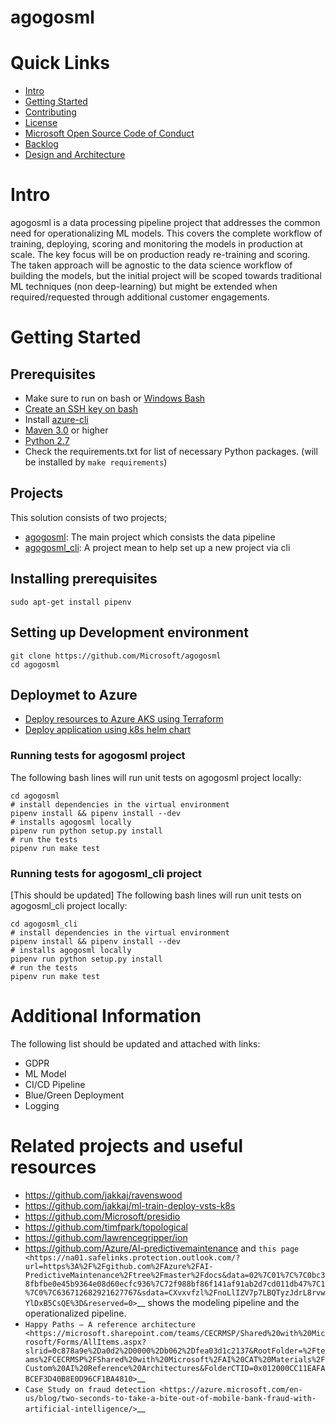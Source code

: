 # agogosml

# Quick Links

- [Intro](#intro)
- [Getting Started](#getting-started)
- [Contributing](./CONTRIBUTING.rst)
- [License](./LICENSE)
- [Microsoft Open Source Code of Conduct](https://opensource.microsoft.com/codeofconduct/)
- [Backlog](https://waffle.io/Microsoft/agogosml)
- [Design and Architecture](./docs/assets/design/README.md)

# Intro

agogosml is a data processing pipeline project that addresses the common need for operationalizing ML models. This covers the complete workflow of training, deploying, scoring and monitoring the models in production at scale. The key focus will be on production ready re-training and scoring. The taken approach will be agnostic to the data science workflow of building the models, but the initial project will be scoped towards traditional ML techniques (non deep-learning) but might be extended when required/requested through additional customer engagements.

# Getting Started

## Prerequisites

- Make sure to run on bash or [Windows Bash](https://www.windowscentral.com/how-install-bash-shell-command-line-windows-10)
- [Create an SSH key on bash](https://docs.joyent.com/public-cloud/getting-started/ssh-keys/generating-an-ssh-key-manually/manually-generating-your-ssh-key-in-windows)
- Install [azure-cli](https://docs.microsoft.com/en-us/cli/azure/install-azure-cli?view=azure-cli-latest)
- [Maven 3.0](https://maven.apache.org/download.cgi) or higher
- [Python 2.7](https://www.python.org/downloads/release/python-2715/) 
- Check the requirements.txt for list of necessary Python packages. (will be installed by `make requirements`)

## Projects

This solution consists of two projects;
- [agogosml](./agogosml): The main project which consists the data pipeline
- [agogosml_cli](./agogosml_cli): A project mean to help set up a new project via cli

## Installing prerequisites

```
sudo apt-get install pipenv
```

## Setting up Development environment

```
git clone https://github.com/Microsoft/agogosml
cd agogosml
```

## Deploymet to Azure

- [Deploy resources to Azure AKS using Terraform](./deployment/aks)
- [Deploy application using k8s helm chart](./deployment/helm_chart)

### Running tests for agogosml project

The following bash lines will run unit tests on agogosml project locally:

```
cd agogosml
# install dependencies in the virtual environment
pipenv install && pipenv install --dev
# installs agogosml locally
pipenv run python setup.py install
# run the tests
pipenv run make test
```

### Running tests for agogosml_cli project

[This should be updated]
The following bash lines will run unit tests on agogosml_cli project locally:

```
cd agogosml_cli
# install dependencies in the virtual environment
pipenv install && pipenv install --dev
# installs agogosml locally
pipenv run python setup.py install
# run the tests
pipenv run make test
```

# Additional Information

The following list should be updated and attached with links:
- GDPR
- ML Model
- CI/CD Pipeline
- Blue/Green Deployment
- Logging

# Related projects and useful resources

-  https://github.com/jakkaj/ravenswood
-  https://github.com/jakkaj/ml-train-deploy-vsts-k8s
-  https://github.com/Microsoft/presidio
-  https://github.com/timfpark/topological
-  https://github.com/lawrencegripper/ion
-  https://github.com/Azure/AI-predictivemaintenance and `this
   page <https://na01.safelinks.protection.outlook.com/?url=https%3A%2F%2Fgithub.com%2FAzure%2FAI-PredictiveMaintenance%2Ftree%2Fmaster%2Fdocs&data=02%7C01%7C%7C0bc38fbfbe0e45b9364e08d60ecfc936%7C72f988bf86f141af91ab2d7cd011db47%7C1%7C0%7C636712682921627767&sdata=CXvxvfzl%2FnoLlIZV7p7LBQTyzJdrL8rvwYlDxB5CsQE%3D&reserved=0>`__
   shows the modeling pipeline and the operationalized pipeline.
-  `Happy Paths – A reference
   architecture <https://microsoft.sharepoint.com/teams/CECRMSP/Shared%20with%20Microsoft/Forms/AllItems.aspx?slrid=0c878a9e%2Da0d2%2D0000%2Db062%2Dfea03d1c2137&RootFolder=%2Fteams%2FCECRMSP%2FShared%20with%20Microsoft%2FAI%20CAT%20Materials%2FCustom%20AI%20Reference%20Architectures&FolderCTID=0x012000CC11EAFABCEF3D40B8E0D96CF1BA4810>`__
-  `Case Study on fraud
   detection <https://azure.microsoft.com/en-us/blog/two-seconds-to-take-a-bite-out-of-mobile-bank-fraud-with-artificial-intelligence/>`__

